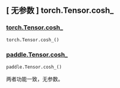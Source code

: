 ## [ 无参数 ] torch.Tensor.cosh_

### [torch.Tensor.cosh_](https://pytorch.org/docs/stable/generated/torch.Tensor.cosh_.html)

```python
torch.Tensor.cosh_()
```

### [paddle.Tensor.cosh_]()

```python
paddle.Tensor.cosh_()
```

两者功能一致，无参数。
